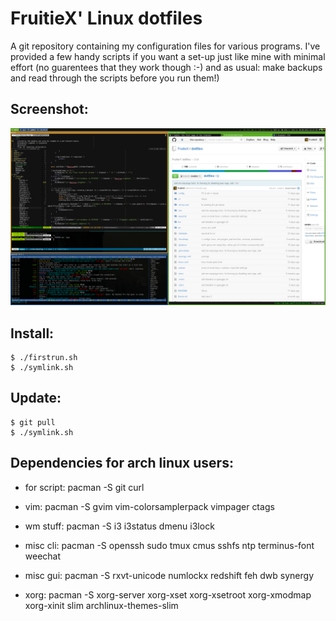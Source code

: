 FruitieX' Linux dotfiles
========================
A git repository containing my configuration files for various programs. I've
provided a few handy scripts if you want a set-up just like mine with minimal
effort (no guarentees that they work though :-) and as usual: make backups and
read through the scripts before you run them!)

Screenshot:
-----------
![Screenshot](/screenshot.png "Screenshot of config in action")

Install:
--------

	$ ./firstrun.sh
	$ ./symlink.sh

Update:
-------

	$ git pull
	$ ./symlink.sh

Dependencies for arch linux users:
----------------------------------
* for script:
	pacman -S git curl

* vim:
	pacman -S gvim vim-colorsamplerpack vimpager ctags

* wm stuff:
	pacman -S i3 i3status dmenu i3lock

* misc cli:
	pacman -S openssh sudo tmux cmus sshfs ntp terminus-font weechat

* misc gui:
	pacman -S rxvt-unicode numlockx redshift feh dwb synergy

* xorg:
	pacman -S xorg-server xorg-xset xorg-xsetroot xorg-xmodmap xorg-xinit slim archlinux-themes-slim
